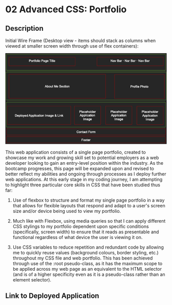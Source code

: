 # 02 Advanced CSS: Portfolio

## Description

Initial Wire Frame (Desktop view - items should stack as columns when viewed at smaller screen width through use of flex containers):

![Wireframe](<Assets/Images/Wireframe - Portfolio Page.png>)

This web application consists of a single page portfolio, created to showcase my work and growing skill set to potential employers as a web developer looking to gain an entry-level position within the industry. As the bootcamp progresses, this page will be expanded upon and revised to better reflect my abilities and ongoing through processes as I deploy further web applications. At this early stage in my coding journey, I am attempting to highlight three particular core skills in CSS that have been studied thus far:

1. Use of flexbox to structure and format my single page portfolio in a way that allows for flexible layouts that respond and adapt to a user's screen size and/or device being used to view my portfolio.

2. Much like with Flexbox, using media queries so that I can apply different CSS stylings to my portfolio dependent upon specific conditions (specifically, screen width) to ensure that it reads as presentable and functional regardless of what device the user is viewing it on.

3. Use CSS variables to reduce repetition and redundant code by allowing me to quickly reuse values (background colours, border styling, etc.) throughout my CSS file and web portfolio. This has been achieved through use of the :root pseudo-class, as it has the maximum scope to be applied across my web page as an  equivalent to the HTML selector (and is of a higher specificity even as it is a pseudo-class rather than an element selector).


## Link to Deployed Application

